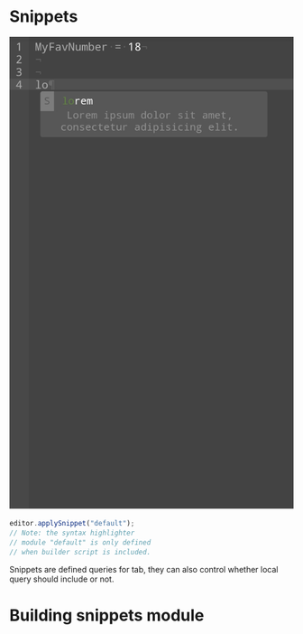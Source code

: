 # Snippets

![Snippets](../img/tab-snippets.jpg)

```js
editor.applySnippet("default");
// Note: the syntax highlighter
// module "default" is only defined
// when builder script is included.
```

Snippets are defined queries for tab, they can also control whether local query should include or not.

# Building snippets module
